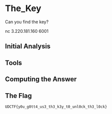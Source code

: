 # The_Key
Can you find the key?

nc 3.220.181.160 6001

## Initial Analysis 



## Tools 



## Computing the Answer 



## The Flag 
`UDCTF{y0u_g0tt4_us3_th3_k3y_t0_unl0ck_th3_l0ck}`